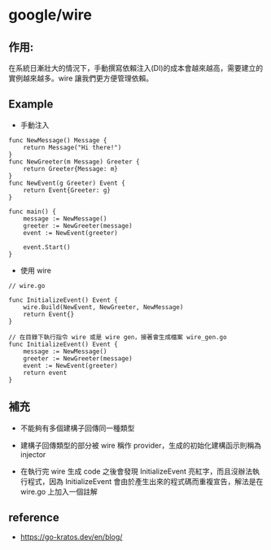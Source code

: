 # google/wire

## 作用: 

在系統日漸壯大的情況下，手動撰寫依賴注入(DI)的成本會越來越高，需要建立的實例越來越多。wire 讓我們更方便管理依賴。

## Example

+ 手動注入

```
func NewMessage() Message {
    return Message("Hi there!")
}
func NewGreeter(m Message) Greeter {
    return Greeter{Message: m}
}
func NewEvent(g Greeter) Event {
    return Event{Greeter: g}
}

func main() {
    message := NewMessage()
    greeter := NewGreeter(message)
    event := NewEvent(greeter)

    event.Start()
}
```

+ 使用 wire

```
// wire.go

func InitializeEvent() Event {
    wire.Build(NewEvent, NewGreeter, NewMessage)
    return Event{}
}
```

```
// 在目錄下執行指令 wire 或是 wire gen，接著會生成檔案 wire_gen.go
func InitializeEvent() Event {
    message := NewMessage()
    greeter := NewGreeter(message)
    event := NewEvent(greeter)
    return event
}
```

## 補充

+ 不能夠有多個建構子回傳同一種類型

+ 建構子回傳類型的部分被 wire 稱作 provider，生成的初始化建構函示則稱為 injector

+ 在執行完 wire 生成 code 之後會發現 InitializeEvent 亮紅字，而且沒辦法執行程式，因為 InitializeEvent 會由於產生出來的程式碼而重複宣告，解法是在 wire.go 上加入一個註解

## reference

+ https://go-kratos.dev/en/blog/